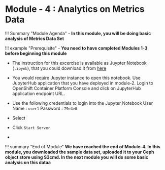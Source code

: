 # Module - 4 : Analytics on Metrics Data

!!! Summary "Module Agenda"
    - **In this module, you will be doing basic analysis of Metrics Data Set**

!!! example "Prerequisite"
    - **You need to have completed Modules 1-3 before beginning this module**

- The instruction for this excercise is available as Juypter Notebook (``.ipynb``), that you could download it from [here](https://raw.githubusercontent.com/ksingh7/data-show/master/data-show-test-drive/Ceph_Data_Show_Lab_1.ipynb)

- You would require Jupyter instance to open this notebook. Use JupyterHub application that you have deployed in module-2. Login to OpenShift Container Platform Console and click on JupyterHub application endpoint URL.

- Use the following credentials to login into the Jupyter Notebook
User Name : ``user1``
Password  : ``79e4e0``  

- Select 

- Click ``Start Server``

- 

!!! summary "End of Module"
    **We have reached the end of Module-4. In this module, you downloaded the sample data set, uploaded it to your Ceph object store using S3cmd. In the next module you will do some basic analysis on this dataa**